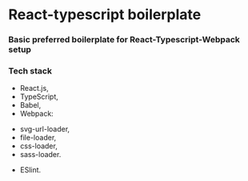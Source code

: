 # React-typescript boilerplate

### Basic preferred boilerplate for React-Typescript-Webpack setup

### Tech stack

- React.js,
- TypeScript,
- Babel,
- Webpack:

* svg-url-loader,
* file-loader,
* css-loader,
* sass-loader.

- ESlint.
